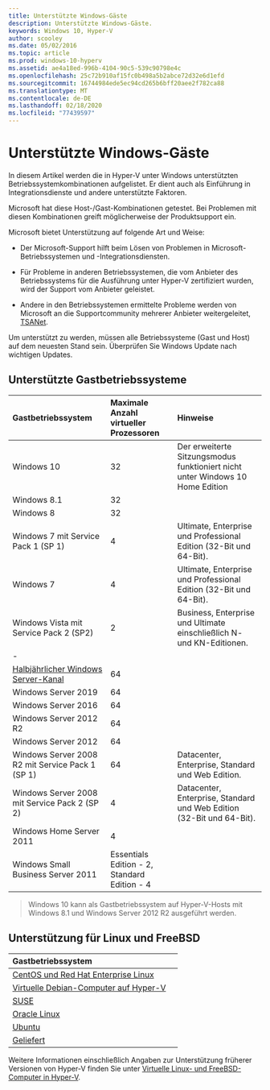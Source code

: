 ```yaml
---
title: Unterstützte Windows-Gäste
description: Unterstützte Windows-Gäste.
keywords: Windows 10, Hyper-V
author: scooley
ms.date: 05/02/2016
ms.topic: article
ms.prod: windows-10-hyperv
ms.assetid: ae4a18ed-996b-4104-90c5-539c90798e4c
ms.openlocfilehash: 25c72b910af15fc0b498a5b2abce72d32e6d1efd
ms.sourcegitcommit: 16744984ede5ec94cd265b6bff20aee2f782ca88
ms.translationtype: MT
ms.contentlocale: de-DE
ms.lasthandoff: 02/18/2020
ms.locfileid: "77439597"
---
```

# <a name="supported-windows-guests"></a>Unterstützte Windows-Gäste

In diesem Artikel werden die in Hyper-V unter Windows unterstützten Betriebssystemkombinationen aufgelistet.  Er dient auch als Einführung in Integrationsdienste und andere unterstützte Faktoren.

Microsoft hat diese Host-/Gast-Kombinationen getestet.  Bei Problemen mit diesen Kombinationen greift möglicherweise der Produktsupport ein.

Microsoft bietet Unterstützung auf folgende Art und Weise:

* Der Microsoft-Support hilft beim Lösen von Problemen in Microsoft-Betriebssystemen und -Integrationsdiensten.

* Für Probleme in anderen Betriebssystemen, die vom Anbieter des Betriebssystems für die Ausführung unter Hyper-V zertifiziert wurden, wird der Support vom Anbieter geleistet.

* Andere in den Betriebssystemen ermittelte Probleme werden von Microsoft an die Supportcommunity mehrerer Anbieter weitergeleitet, [TSANet](http://www.tsanet.org/).

Um unterstützt zu werden, müssen alle Betriebssysteme (Gast und Host) auf dem neuesten Stand sein.  Überprüfen Sie Windows Update nach wichtigen Updates.

## <a name="supported-guest-operating-systems"></a>Unterstützte Gastbetriebssysteme

| Gastbetriebssystem |  Maximale Anzahl virtueller Prozessoren | Hinweise |
|:-----|:-----|:-----|
| Windows 10 | 32 |Der erweiterte Sitzungsmodus funktioniert nicht unter Windows 10 Home Edition |
| Windows 8.1 | 32 | |
| Windows 8 | 32 ||
| Windows 7 mit Service Pack 1 (SP 1) | 4 | Ultimate, Enterprise und Professional Edition (32-Bit und 64-Bit). |
| Windows 7 | 4 | Ultimate, Enterprise und Professional Edition (32-Bit und 64-Bit). |
| Windows Vista mit Service Pack 2 (SP2) | 2 | Business, Enterprise und Ultimate einschließlich N- und KN-Editionen. |
| - | | |
| [Halbjährlicher Windows Server-Kanal](https://docs.microsoft.com/windows-server/get-started/semi-annual-channel-overview) | 64 | |
| Windows Server 2019 | 64 | |
| Windows Server 2016 | 64 | |
| Windows Server 2012 R2 | 64 | |
| Windows Server 2012 | 64 | |
| Windows Server 2008 R2 mit Service Pack 1 (SP 1) | 64 | Datacenter, Enterprise, Standard und Web Edition. |
| Windows Server 2008 mit Service Pack 2 (SP 2) | 4 | Datacenter, Enterprise, Standard und Web Edition (32-Bit und 64-Bit). |
| Windows Home Server 2011 | 4 | |
| Windows Small Business Server 2011 | Essentials Edition - 2, Standard Edition - 4 | |

> Windows 10 kann als Gastbetriebssystem auf Hyper-V-Hosts mit Windows 8.1 und Windows Server 2012 R2 ausgeführt werden.

## <a name="supported-linux-and-free-bsd"></a>Unterstützung für Linux und FreeBSD

| Gastbetriebssystem |  |
|:-----|:------|
| [CentOS und Red Hat Enterprise Linux](https://docs.microsoft.com/windows-server/virtualization/hyper-v/Supported-CentOS-and-Red-Hat-Enterprise-Linux-virtual-machines-on-Hyper-V) | |
| [Virtuelle Debian-Computer auf Hyper-V](https://docs.microsoft.com/windows-server/virtualization/hyper-v/Supported-Debian-virtual-machines-on-Hyper-V) | |
| [SUSE](https://docs.microsoft.com/windows-server/virtualization/hyper-v/Supported-SUSE-virtual-machines-on-Hyper-V) | |
| [Oracle Linux](https://docs.microsoft.com/windows-server/virtualization/hyper-v/Supported-Oracle-Linux-virtual-machines-on-Hyper-V)  | |
| [Ubuntu](https://docs.microsoft.com/windows-server/virtualization/hyper-v/Supported-Ubuntu-virtual-machines-on-Hyper-V) | |
| [Geliefert](https://docs.microsoft.com/windows-server/virtualization/hyper-v/Supported-FreeBSD-virtual-machines-on-Hyper-V) | |

Weitere Informationen einschließlich Angaben zur Unterstützung früherer Versionen von Hyper-V finden Sie unter [Virtuelle Linux- und FreeBSD-Computer in Hyper-V](https://docs.microsoft.com/windows-server/virtualization/hyper-v/Supported-Linux-and-FreeBSD-virtual-machines-for-Hyper-V-on-Windows).
